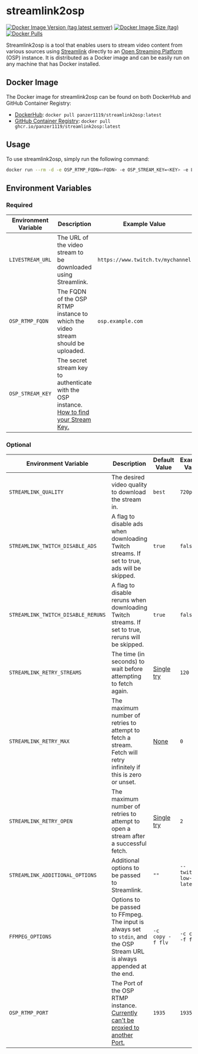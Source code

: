 streamlink2osp
==============

[![Docker Image Version (tag latest semver)](https://img.shields.io/docker/v/panzer1119/streamlink2osp/latest)](https://hub.docker.com/r/panzer1119/streamlink2osp/tags)
[![Docker Image Size (tag)](https://img.shields.io/docker/image-size/panzer1119/streamlink2osp/latest)](https://hub.docker.com/r/panzer1119/streamlink2osp/tags?name=latest)
[![Docker Pulls](https://img.shields.io/docker/pulls/panzer1119/streamlink2osp)](https://hub.docker.com/r/panzer1119/streamlink2osp)

Streamlink2osp is a tool that enables users to stream video content from various sources
using [Streamlink](https://streamlink.github.io/) directly to
an [Open Streaming Platform](https://openstreamingplatform.com/) (OSP) instance.
It is distributed as a Docker image and can be easily run on any machine that has Docker installed.

Docker Image
------------

The Docker image for streamlink2osp can be found on both DockerHub and GitHub Container Registry:

* [DockerHub](https://hub.docker.com/r/panzer1119/streamlink2osp): `docker pull panzer1119/streamlink2osp:latest`
* [GitHub Container Registry](https://github.com/Panzer1119/streamlink2osp/pkgs/container/streamlink2osp): `docker pull ghcr.io/panzer1119/streamlink2osp:latest`

Usage
-----

To use streamlink2osp, simply run the following command:

```bash
docker run --rm -d -e OSP_RTMP_FQDN=<FQDN> -e OSP_STREAM_KEY=<KEY> -e LIVESTREAM_URL=<URL> panzer1119/streamlink2osp:latest
```

Environment Variables
---------------------

### Required

| Environment Variable | Description                                                                                                                                                                            | Example Value                     |
|----------------------|----------------------------------------------------------------------------------------------------------------------------------------------------------------------------------------|-----------------------------------|
| `LIVESTREAM_URL`     | The URL of the video stream to be downloaded using Streamlink.                                                                                                                         | `https://www.twitch.tv/mychannel` |
| `OSP_RTMP_FQDN`      | The FQDN of the OSP RTMP instance to which the video stream should be uploaded.                                                                                                        | `osp.example.com`                 |
| `OSP_STREAM_KEY`     | The secret stream key to authenticate with the OSP instance. [How to find your Stream Key.](https://open-streaming-platform.readthedocs.io/en/latest/usage/streaming.html#stream-keys) | <STREAM-KEY>                      |

### Optional

| Environment Variable               | Description                                                                                                                                                                    | Default Value                                                               | Example Value          |
|------------------------------------|--------------------------------------------------------------------------------------------------------------------------------------------------------------------------------|-----------------------------------------------------------------------------|------------------------|
| `STREAMLINK_QUALITY`               | The desired video quality to download the stream in.                                                                                                                           | `best`                                                                      | `720p`                 |
| `STREAMLINK_TWITCH_DISABLE_ADS`    | A flag to disable ads when downloading Twitch streams. If set to true, ads will be skipped.                                                                                    | `true`                                                                      | `false`                |
| `STREAMLINK_TWITCH_DISABLE_RERUNS` | A flag to disable reruns when downloading Twitch streams. If set to true, reruns will be skipped.                                                                              | `true`                                                                      | `false`                |
| `STREAMLINK_RETRY_STREAMS`         | The time (in seconds) to wait before attempting to fetch again.                                                                                                                | [Single try](https://streamlink.github.io/cli.html#cmdoption-retry-streams) | `120`                  |
| `STREAMLINK_RETRY_MAX`             | The maximum number of retries to attempt to fetch a stream. Fetch will retry infinitely if this is zero or unset.                                                              | [None](https://streamlink.github.io/cli.html#cmdoption-retry-max)           | `0`                    |
| `STREAMLINK_RETRY_OPEN`            | The maximum number of retries to attempt to open a stream after a successful fetch.                                                                                            | [Single try](https://streamlink.github.io/cli.html#cmdoption-retry-open)    | `2`                    |
| `STREAMLINK_ADDITIONAL_OPTIONS`    | Additional options to be passed to Streamlink.                                                                                                                                 | `""`                                                                        | `--twitch-low-latency` |
| `FFMPEG_OPTIONS`                   | Options to be passed to FFmpeg. The input is always set to `stdin`, and the OSP Stream URL is always appended at the end.                                                      | `-c copy -f flv`                                                            | `-c copy -f flv`       |
| `OSP_RTMP_PORT`                    | The Port of the OSP RTMP instance. [Currently can't be proxied to another Port.](https://open-streaming-platform.readthedocs.io/en/latest/install/install.html#docker-install) | `1935`                                                                      | `1935`                 |

